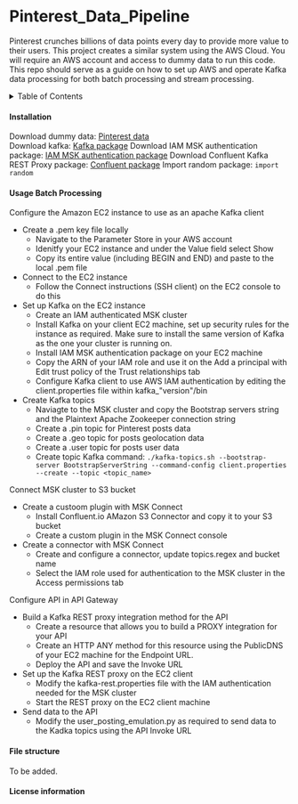 # Pinterest_Data_Pipeline
Pinterest crunches billions of data points every day to provide more value to their users. This project creates a similar system using the AWS Cloud.
You will require an AWS account and access to dummy data to run this code.
This repo should serve as a guide on how to set up AWS and operate Kafka data processing for both batch processing and stream processing.

<!-- TABLE OF CONTENTS -->
<details> 
  <summary>Table of Contents</summary> 
  <ol> 
    <li> 
      <ul> 
        <li><a href="#installation">Installation</a></li> 
        <li><a href="#usage-batch-processing">Usage Batch Processing</a></li> 
        <li><a href="#file-structure">File Structure</a></li> 
        <li><a href="#license-information">License Information</a></li> 
      </ul> 
    </li> 
  </ol> 
</details> 

#### Installation
Download dummy data: [Pinterest data](https://aicore-portal-public-prod-307050600709.s3.eu-west-1.amazonaws.com/project-files/eec4e4d1-56ca-4ce9-aa4b-bedb3c84f31f/user_posting_emulation.py)\
Download kafka: [Kafka package](https://archive.apache.org/dist/kafka/3.0.0/kafka_2.13-3.0.0.tgz)
Download IAM MSK authentication package: [IAM MSK authentication package](https://github.com/aws/aws-msk-iam-auth)
Download Confluent Kafka REST Proxy package: [Confluent package](https://packages.confluent.io/archive/7.2/confluent-7.2.0.tar.gz)
Import random package: `import random`

#### Usage Batch Processing
Configure the Amazon EC2 instance to use as an apache Kafka client
- Create a .pem key file locally
  - Navigate to the Parameter Store in your AWS account
  - Idenitfy your EC2 instance and under the Value field select Show
  - Copy its entire value (including BEGIN and END) and paste to the local .pem file
- Connect to the EC2 instance
  - Follow the Connect instructions (SSH client) on the EC2 console to do this
- Set up Kafka on the EC2 instance
  - Create an IAM authenticated MSK cluster
  - Install Kafka on your client EC2 machine, set up security rules for the instance as required. Make sure to install the same version of Kafka as the one your cluster is running on.
  - Install IAM MSK authentication package on your EC2 machine
  - Copy the ARN of your IAM role and use it on the Add a principal with Edit trust policy of the Trust relationships tab
  - Configure Kafka client to use AWS IAM authentication by editing the client.properties file within kafka_"version"/bin
- Create Kafka topics
  - Naviagte to the MSK cluster and copy the Bootstrap servers string and the Plaintext Apache Zookeeper connection string
  - Create a .pin topic for Pinterest posts data
  - Create a .geo topic for posts geolocation data
  - Create a .user topic for posts user data
  - Create topic Kafka command: `./kafka-topics.sh --bootstrap-server BootstrapServerString --command-config client.properties --create --topic <topic_name>`

Connect MSK cluster to S3 bucket
- Create a custoom plugin with MSK Connect
  -  Install Confluent.io AMazon S3 Connector and copy it to your S3 bucket
  -  Create a custom plugin in the MSK Connect console
- Create a connector with MSK Connect
  - Create and configure a connector, update topics.regex and bucket name
  - Select the IAM role used for authentication to the MSK cluster in the Access permissions tab
 
Configure API in API Gateway
- Build a Kafka REST proxy integration method for the API
  - Create a resource that allows you to build a PROXY integration for your API
  - Create an HTTP ANY method for this resource using the PublicDNS of your EC2 machine for the Endpoint URL.
  - Deploy the API and save the Invoke URL
- Set up the Kafka REST proxy on the EC2 client
  - Modify the kafka-rest.properties file with the IAM authentication needed for the MSK cluster
  - Start the REST proxy on the EC2 client machine
- Send data to the API
  - Modify the user_posting_emulation.py as required to send data to the Kadka topics using the API Invoke URL

#### File structure
To be added.

#### License information
